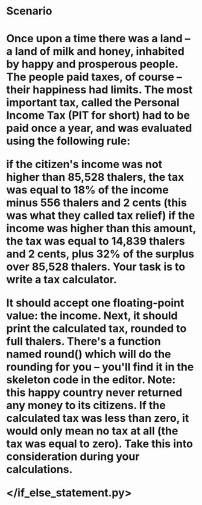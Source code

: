 <h1>Scenario<h1>

<p>Once upon a time there was a land – a land of milk and honey, inhabited by     happy and prosperous people. The people paid taxes, of course – their happiness had limits. The most important tax, called the Personal Income Tax (PIT for short) had to be paid once a year, and was evaluated using the following rule:

if the citizen's income was not higher than 85,528 thalers, the tax was equal to 18% of the income minus 556 thalers and 2 cents (this was what they called tax relief)
if the income was higher than this amount, the tax was equal to 14,839 thalers and 2 cents, plus 32% of the surplus over 85,528 thalers.
Your task is to write a tax calculator.

It should accept one floating-point value: the income.
Next, it should print the calculated tax, rounded to full thalers. There's a function named round() which will do the rounding for you – you'll find it in the skeleton code in the editor.
Note: this happy country never returned any money to its citizens. If the calculated tax was less than zero, it would only mean no tax at all (the tax was equal to zero). Take this into consideration during your calculations. </p>


</if_else_statement.py>